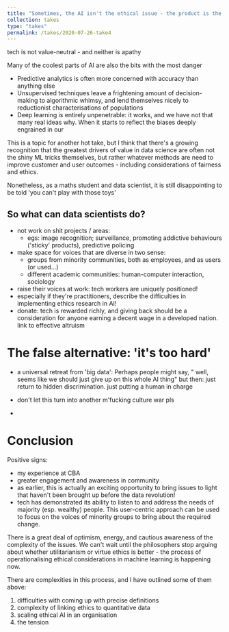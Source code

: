 ```yaml
---
title: "Sometimes, the AI isn't the ethical issue - the product is the issue: Ethical AI in business, part 4"
collection: takes
type: "takes"
permalink: /takes/2020-07-26-take4
---
```

tech is not value-neutral - and neither is apathy

Many of the coolest parts of AI are also the bits with the most danger
- Predictive analytics is often more concerned with accuracy than anything else
- Unsupervised techniques leave a frightening amount of decision-making to algorithmic whimsy, and lend themselves nicely to reductionist characterisations of populations
- Deep learning is entirely unpenetrable: it works, and we have not that many real ideas why. When it starts to reflect the biases deeply engrained in our 

This is a topic for another hot take, but I think that there's a growing recognition that the greatest drivers of value in data science are often not the shiny ML tricks themselves, but rather whatever methods are need to improve customer and user outcomes - including considerations of fairness and ethics. 

Nonetheless, as a maths student and data scientist, it is still disappointing to be told 'you can't play with those toys'

So what can data scientists do?
----------
- not work on shit projects / areas:
    - egs: image recognition; surveillance, promoting addictive behaviours ('sticky' products), predictive policing
- make space for voices that are diverse in two sense:
    - groups from minority communities, both as employees, and as users (or used...)
    - different academic communities: human-computer interaction, sociology
- raise their voices at work: tech workers are uniquely positioned!
- especially if they're practitioners, describe the difficulties in implementing ethics research in AI!
- donate: tech is rewarded richly, and giving back should be a consideration for anyone earning a decent wage in a developed nation. link to effective altruism

The false alternative: 'it's too hard' 
===========

- a universal retreat from 'big data': 
    Perhaps people might say, " well, seems like we should just give up on this whole AI thing"
    but then: just return to hidden discrimination.
    just putting a human in charge 

- don't let this turn into another m'fucking culture war pls
- 

Conclusion
==========

Positive signs:
- my experience at CBA
- greater engagement and awareness in community
- as earlier, this is actually an exciting opportunity to bring issues to light that haven't been brought up before the data revolution!
- tech has demonstrated its ability to listen to and address the needs of majority (esp. wealthy) people. This user-centric approach can be used to focus on the voices of minority groups to bring about the required change.

There is a great deal of optimism, energy, and cautious awareness of the complexity of the issues. We can't wait until the philosophers stop arguing about whether utilitarianism or virtue ethics is better - the process of operationalising ethical considerations in machine learning is happening now. 

There are complexities in this process, and I have outlined some of them above:
1. difficulties with coming up with precise definitions
2. complexity of linking ethics to quantitative data
3. scaling ethical AI in an organisation
4. the tension 